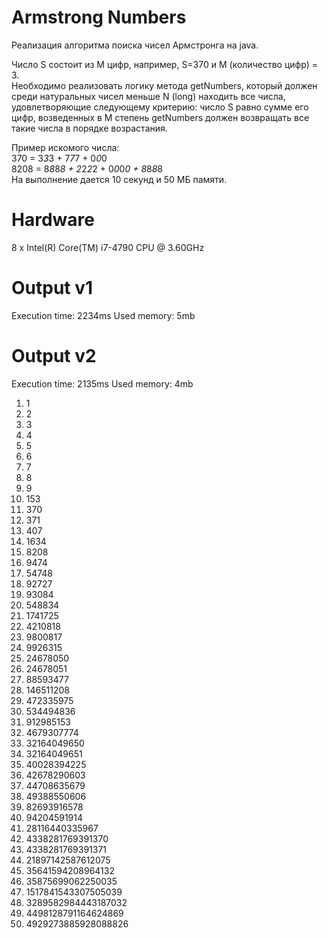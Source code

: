 # Armstrong Numbers
Реализация алгоритма поиска чисел Армстронга на java.

Число S состоит из M цифр, например, S=370 и M (количество цифр) = 3.  
Необходимо реализовать логику метода getNumbers, который должен среди натуральных чисел меньше N (long) находить все числа,
удовлетворяющие следующему критерию: число S равно сумме его цифр, возведенных в M степень getNumbers должен возвращать все такие числа в порядке возрастания.

Пример искомого числа:  
370 = 3*3*3 + 7*7*7 + 0*0*0  
8208 = 8*8*8*8 + 2*2*2*2 + 0*0*0*0 + 8*8*8*8  
На выполнение дается 10 секунд и 50 МБ памяти.

# Hardware
8 x Intel(R) Core(TM) i7-4790 CPU @ 3.60GHz
# Output v1
Execution time: 2234ms
Used memory: 5mb
# Output v2
Execution time: 2135ms
Used memory: 4mb

1. 1
2. 2
3. 3
4. 4
5. 5
6. 6
7. 7
8. 8
9. 9
10. 153
11. 370
12. 371
13. 407
14. 1634
15. 8208
16. 9474
17. 54748
18. 92727
19. 93084
20. 548834
21. 1741725
22. 4210818
23. 9800817
24. 9926315
25. 24678050
26. 24678051
27. 88593477
28. 146511208
29. 472335975
30. 534494836
31. 912985153
32. 4679307774
33. 32164049650
34. 32164049651
35. 40028394225
36. 42678290603
37. 44708635679
38. 49388550606
39. 82693916578
40. 94204591914
41. 28116440335967
42. 4338281769391370
43. 4338281769391371
44. 21897142587612075
45. 35641594208964132
46. 35875699062250035
47. 1517841543307505039
48. 3289582984443187032
49. 4498128791164624869
50. 4929273885928088826
